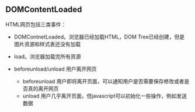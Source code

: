 ## DOMContentLoaded

HTML网页包括三类事件：

- DOMContnetLoaded。浏览器已经加载HTML，DOM Tree已经创建，但是图片资源和样式表还没有加载

- load。浏览器加载完所有资源

- beforeunload/unload 用户离开网页

  - beforeunload 用户即将离开页面，可以通知用户是否需要保存修改或者是否真的离开网页
  - unload 用户几乎离开页面，但javascript可以初始化一些操作，例如发送数据

  